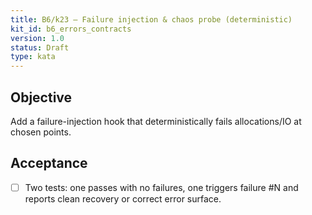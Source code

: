 ```yaml
---
title: B6/k23 — Failure injection & chaos probe (deterministic)
kit_id: b6_errors_contracts
version: 1.0
status: Draft
type: kata
---
```

## Objective
Add a failure-injection hook that deterministically fails allocations/IO at chosen points.
## Acceptance
- [ ] Two tests: one passes with no failures, one triggers failure #N and reports clean recovery or correct error surface.
